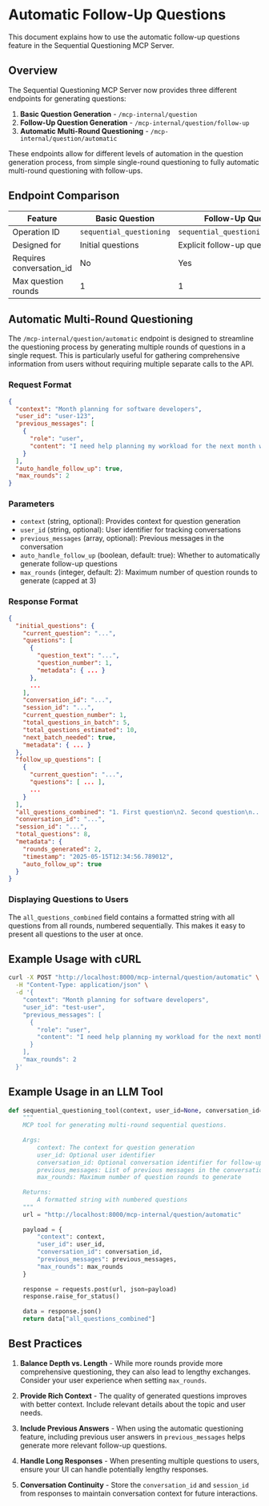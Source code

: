 # Automatic Follow-Up Questions

This document explains how to use the automatic follow-up questions feature in the Sequential Questioning MCP Server.

## Overview

The Sequential Questioning MCP Server now provides three different endpoints for generating questions:

1. **Basic Question Generation** - `/mcp-internal/question`
2. **Follow-Up Question Generation** - `/mcp-internal/question/follow-up` 
3. **Automatic Multi-Round Questioning** - `/mcp-internal/question/automatic`

These endpoints allow for different levels of automation in the question generation process, from simple single-round questioning to fully automatic multi-round questioning with follow-ups.

## Endpoint Comparison

| Feature | Basic Question | Follow-Up Question | Automatic Multi-Round |
| --- | --- | --- | --- |
| Operation ID | `sequential_questioning` | `sequential_questioning_follow_up` | `sequential_questioning_automatic` |
| Designed for | Initial questions | Explicit follow-up questions | Complete conversation flows |
| Requires conversation_id | No | Yes | No |
| Max question rounds | 1 | 1 | Configurable (1-3) |

## Automatic Multi-Round Questioning

The `/mcp-internal/question/automatic` endpoint is designed to streamline the questioning process by generating multiple rounds of questions in a single request. This is particularly useful for gathering comprehensive information from users without requiring multiple separate calls to the API.

### Request Format

```json
{
  "context": "Month planning for software developers",
  "user_id": "user-123",
  "previous_messages": [
    {
      "role": "user",
      "content": "I need help planning my workload for the next month with multiple ongoing projects."
    }
  ],
  "auto_handle_follow_up": true,
  "max_rounds": 2
}
```

### Parameters

- `context` (string, optional): Provides context for question generation
- `user_id` (string, optional): User identifier for tracking conversations
- `previous_messages` (array, optional): Previous messages in the conversation
- `auto_handle_follow_up` (boolean, default: true): Whether to automatically generate follow-up questions
- `max_rounds` (integer, default: 2): Maximum number of question rounds to generate (capped at 3)

### Response Format

```json
{
  "initial_questions": {
    "current_question": "...",
    "questions": [
      {
        "question_text": "...",
        "question_number": 1,
        "metadata": { ... }
      },
      ...
    ],
    "conversation_id": "...",
    "session_id": "...",
    "current_question_number": 1,
    "total_questions_in_batch": 5,
    "total_questions_estimated": 10,
    "next_batch_needed": true,
    "metadata": { ... }
  },
  "follow_up_questions": [
    {
      "current_question": "...",
      "questions": [ ... ],
      ...
    }
  ],
  "all_questions_combined": "1. First question\n2. Second question\n...",
  "conversation_id": "...",
  "session_id": "...",
  "total_questions": 8,
  "metadata": {
    "rounds_generated": 2,
    "timestamp": "2025-05-15T12:34:56.789012",
    "auto_follow_up": true
  }
}
```

### Displaying Questions to Users

The `all_questions_combined` field contains a formatted string with all questions from all rounds, numbered sequentially. This makes it easy to present all questions to the user at once.

## Example Usage with cURL

```bash
curl -X POST "http://localhost:8000/mcp-internal/question/automatic" \
  -H "Content-Type: application/json" \
  -d '{
    "context": "Month planning for software developers",
    "user_id": "test-user",
    "previous_messages": [
      {
        "role": "user",
        "content": "I need help planning my workload for the next month with multiple ongoing projects."
      }
    ],
    "max_rounds": 2
  }'
```

## Example Usage in an LLM Tool

```python
def sequential_questioning_tool(context, user_id=None, conversation_id=None, previous_messages=None, max_rounds=2):
    """
    MCP tool for generating multi-round sequential questions.
    
    Args:
        context: The context for question generation
        user_id: Optional user identifier
        conversation_id: Optional conversation identifier for follow-up questions
        previous_messages: List of previous messages in the conversation
        max_rounds: Maximum number of question rounds to generate
        
    Returns:
        A formatted string with numbered questions
    """
    url = "http://localhost:8000/mcp-internal/question/automatic"
    
    payload = {
        "context": context,
        "user_id": user_id,
        "conversation_id": conversation_id,
        "previous_messages": previous_messages,
        "max_rounds": max_rounds
    }
    
    response = requests.post(url, json=payload)
    response.raise_for_status()
    
    data = response.json()
    return data["all_questions_combined"]
```

## Best Practices

1. **Balance Depth vs. Length** - While more rounds provide more comprehensive questioning, they can also lead to lengthy exchanges. Consider your user experience when setting `max_rounds`.

2. **Provide Rich Context** - The quality of generated questions improves with better context. Include relevant details about the topic and user needs.

3. **Include Previous Answers** - When using the automatic questioning feature, including previous user answers in `previous_messages` helps generate more relevant follow-up questions.

4. **Handle Long Responses** - When presenting multiple questions to users, ensure your UI can handle potentially lengthy responses.

5. **Conversation Continuity** - Store the `conversation_id` and `session_id` from responses to maintain conversation context for future interactions. 